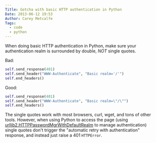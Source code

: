 ```yaml
---
Title: Gotcha with basic HTTP authentication in Python
Date: 2013-06-12 19:53
Author: Carey Metcalfe
Tags:
  - code
  - python
---
```


When doing basic HTTP authentication in Python, make sure your
authentication realm is surrounded by double, _NOT_ single quotes.

Bad:
```python
self.send_response(401)
self.send_header("WWW-Authenticate", "Basic realm='/'")
self.end_headers()
```

Good:
```python
self.send_response(401)
self.send_header("WWW-Authenticate", "Basic realm=\"/\"")
self.end_headers()
```

The single quotes work with most browsers, curl, wget, and tons of other
tools. However, when using Python to access the page (using
[urllib2.HTTPPasswordMgrWithDefaultRealm][] to manage authentication)
single quotes don't trigger the "automatic retry with authentication"
response, and instead just raise a 401 `HTTPError`.

  [urllib2.HTTPPasswordMgrWithDefaultRealm]: http://docs.python.org/2/library/urllib2.html#urllib2.HTTPPasswordMgrWithDefaultRealm
